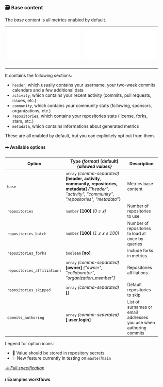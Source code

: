 ### 🗃️ Base content

The *base* content is all metrics enabled by default.

<table>
  <tr>
    <td align="center">
      <img src="https://github.com/lowlighter/lowlighter/blob/master/metrics.classic.svg">
      <img width="900" height="1" alt="">
    </td>
    <td align="center">
      <img src="https://github.com/lowlighter/lowlighter/blob/master/metrics.organization.svg">
      <img width="900" height="1" alt="">
    </td>
  </tr>
</table>

It contains the following sections:
* `header`, which usually contains your username, your two-week commits calendars and a few additional data
* `activity`, which contains your recent activity (commits, pull requests, issues, etc.)
* `community`, which contains your community stats (following, sponsors, organizations, etc.)
* `repositories`, which contains your repositories stats (license, forks, stars, etc.)
* `metadata`, which contains informations about generated metrics

These are all enabled by default, but you can explicitely opt out from them.

#### ➡️ Available options

<!--options-->
| Option | Type *(format)* **[default]** *{allowed values}* | Description |
| ------ | -------------------------------- | ----------- |
| `base` | `array` *(comma-separated)* **[header, activity, community, repositories, metadata]** *{"header", "activity", "community", "repositories", "metadata"}* | Metrics base content |
| `repositories` | `number` **[100]** *{0 ≤ 𝑥}* | Number of repositories to use |
| `repositories_batch` | `number` **[100]** *{1 ≤ 𝑥 ≤ 100}* | Number of repositories to load at once by queries |
| `repositories_forks` | `boolean` **[no]** | Include forks in metrics |
| `repositories_affiliations` | `array` *(comma-separated)* **[owner]** *{"owner", "collaborator", "organization_member"}* | Repositories affiliations |
| `repositories_skipped` | `array` *(comma-separated)* **[]** | Default repositories to skip |
| `commits_authoring` | `array` *(comma-seperated)* **[.user.login]** | List of surnames or email addresses you use when authoring commits |


Legend for option icons:
* 🔐 Value should be stored in repository secrets
* ✨ New feature currently in testing on `master`/`main`
<!--/options-->

*[→ Full specification](metadata.yml)*

#### ℹ️ Examples workflows

<!--examples-->

<!--/examples-->
